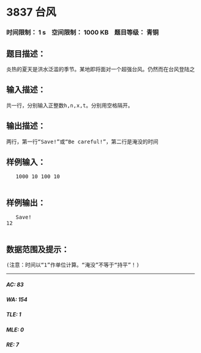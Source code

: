 # 3837 台风   
### 时间限制： 1 s&nbsp;&nbsp;&nbsp;&nbsp;空间限制： 1000 KB&nbsp;&nbsp;&nbsp;&nbsp;题目等级： 青铜  
## 题目描述：  

<pre>
炎热的夏天是洪水泛滥的季节。某地即将面对一个超强台风。仍然而在台风登陆之前，台风的雨带已对该市造成影响。这时人们发现有洪水这悄悄流入市区。于是政府决定修筑放水坝。现在请你算出洪水能否淹过水坝。给定大坝初始的高度为h，修筑速度为n。当然，政府也要组织市民撤离的工作，撤离的时间为t。水的初始高度为0。水的上升速度为x。现在请你预先算出在撤离时间内洪水是否淹过大坝。如果在t以内不会淹过，输出两行，第一行是“Save!”，第二行是最终淹没大坝的时间，如果永远不会被淹没，输出-1；如果在撤离时间内能够淹没大坝，就输出两行，第一行是“Be careful!”；第二行是一个正整数，为最快淹没大坝的时间。
</pre>
  
  
## 输入描述：  

<pre>
共一行，分别输入正整数h,n,x,t。分别用空格隔开。
</pre>
  
  
## 输出描述：  

<pre>
两行，第一行“Save!”或“Be careful!”，第二行是淹没的时间
</pre>
  
  
## 样例输入：  

<pre>
   1000 10 100 10  

</pre>
  
  
## 样例输出：  

<pre>
   Save!
12  

</pre>
  
  
## 数据范围及提示：  

<pre>
(注意：时间以“1”作单位计算。“淹没”不等于“持平”！)
</pre>
  
  
***  

##### AC: 83  
##### WA: 154  
##### TLE: 1  
##### MLE: 0  
##### RE: 7  

